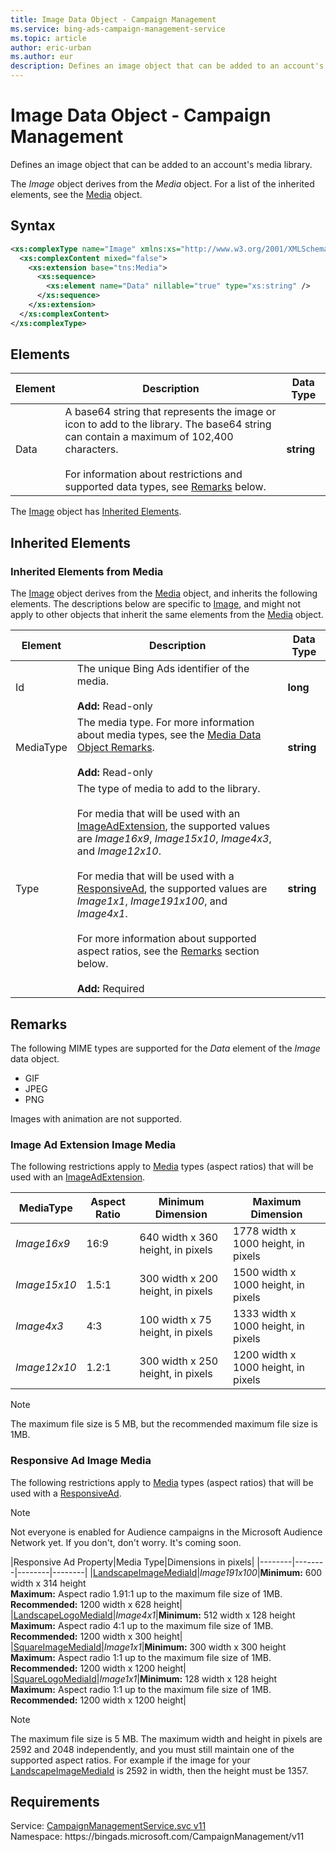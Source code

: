 ```yaml
---
title: Image Data Object - Campaign Management
ms.service: bing-ads-campaign-management-service
ms.topic: article
author: eric-urban
ms.author: eur
description: Defines an image object that can be added to an account's media library.
---
```

# Image Data Object - Campaign Management
Defines an image object that can be added to an account's media library.

The *Image* object derives from the *Media* object. For a list of the inherited elements, see the [Media](media.md) object.

## Syntax
```xml
<xs:complexType name="Image" xmlns:xs="http://www.w3.org/2001/XMLSchema">
  <xs:complexContent mixed="false">
    <xs:extension base="tns:Media">
      <xs:sequence>
        <xs:element name="Data" nillable="true" type="xs:string" />
      </xs:sequence>
    </xs:extension>
  </xs:complexContent>
</xs:complexType>
```

## <a name="elements"></a>Elements

|Element|Description|Data Type|
|-----------|---------------|-------------|
|<a name="data"></a>Data|A base64 string that represents the image or icon to add to the library. The base64 string can contain a maximum of 102,400 characters.<br /><br />For information about restrictions and supported data types, see [Remarks](#remarks) below.|**string**|

The [Image](image.md) object has [Inherited Elements](#inheritedelements).

## <a name="inheritedelements"></a>Inherited Elements

### <a name="inheritedelementsmedia"></a>Inherited Elements from Media
The [Image](image.md) object derives from the [Media](media.md) object, and inherits the following elements. The descriptions below are specific to [Image](image.md), and might not apply to other objects that inherit the same elements from the [Media](media.md) object.  

|Element|Description|Data Type|
|-----------|---------------|-------------|
|<a name="id"></a>Id|The unique Bing Ads identifier of the media.<br/><br/>**Add:** Read-only|**long**|
|<a name="mediatype"></a>MediaType|The media type. For more information about media types, see the [Media Data Object Remarks](media.md#remarks).<br/><br/>**Add:** Read-only|**string**|
|<a name="type"></a>Type|The type of media to add to the library.<br /><br />For media that will be used with an [ImageAdExtension](imageadextension.md), the supported values are *Image16x9*, *Image15x10*, *Image4x3*, and *Image12x10*.<br /><br />For media that will be used with a [ResponsiveAd](responsivead.md), the supported values are *Image1x1*, *Image191x100*, and *Image4x1*.<br /><br />For more information about supported aspect ratios, see the [Remarks](#remarks) section below.<br/><br/>**Add:** Required|**string**|

## <a name="remarks"></a>Remarks
The following MIME types are supported for the *Data* element of the *Image* data object.
-   GIF  
-   JPEG  
-   PNG  

Images with animation are not supported.

### <a name="imageadextension"></a>Image Ad Extension Image Media
The following restrictions apply to [Media](media.md) types (aspect ratios) that will be used with an [ImageAdExtension](imageadextension.md).

|MediaType|Aspect Ratio|Minimum Dimension|Maximum Dimension|
|--------|----------------|---------------------|---------------------|
|*Image16x9*|16:9|640 width x 360 height, in pixels|1778 width x 1000 height, in pixels|
|*Image15x10*|1.5:1|300 width x 200 height, in pixels|1500 width x 1000 height, in pixels|
|*Image4x3*|4:3|100 width x 75 height, in pixels|1333 width x 1000 height, in pixels|
|*Image12x10*|1.2:1|300 width x 250 height, in pixels|1200 width x 1000 height, in pixels|

> [!NOTE]
> The maximum file size is 5 MB, but the recommended maximum file size is 1MB.

### <a name="responsivead"></a>Responsive Ad Image Media
The following restrictions apply to [Media](media.md) types (aspect ratios) that will be used with a [ResponsiveAd](responsivead.md).

> [!NOTE]
> Not everyone is enabled for Audience campaigns in the Microsoft Audience Network yet. If you don't, don't worry. It's coming soon. 

|Responsive Ad Property|Media Type|Dimensions in pixels|
|--------|--------|--------|--------|
|[LandscapeImageMediaId](responsivead.md#landscapeimagemediaid)|*Image191x100*|**Minimum:** 600 width x 314 height<br/>**Maximum:** Aspect radio 1.91:1 up to the maximum file size of 1MB.<br/>**Recommended:** 1200 width x 628 height|
|[LandscapeLogoMediaId](responsivead.md#landscapelogomediaid)|*Image4x1*|**Minimum:** 512 width x 128 height<br/>**Maximum:** Aspect radio 4:1 up to the maximum file size of 1MB.<br/>**Recommended:** 1200 width x 300 height|
|[SquareImageMediaId](responsivead.md#squareimagemediaid)|*Image1x1*|**Minimum:** 300 width x 300 height<br/>**Maximum:** Aspect radio 1:1 up to the maximum file size of 1MB.<br/>**Recommended:** 1200 width x 1200 height|
|[SquareLogoMediaId](responsivead.md#squarelogomediaid)|*Image1x1*|**Minimum:** 128 width x 128 height<br/>**Maximum:** Aspect radio 1:1 up to the maximum file size of 1MB.<br/>**Recommended:** 1200 width x 1200 height|

> [!NOTE]
> The maximum file size is 5 MB. The maximum width and height in pixels are 2592 and 2048 independently, and you must still maintain one of the supported aspect ratios. For example if the image for your [LandscapeImageMediaId](#landscapeimagemediaid) is 2592 in width, then the height must be 1357.

## Requirements
Service: [CampaignManagementService.svc v11](https://campaign.api.bingads.microsoft.com/Api/Advertiser/CampaignManagement/v11/CampaignManagementService.svc)  
Namespace: https\://bingads.microsoft.com/CampaignManagement/v11  


